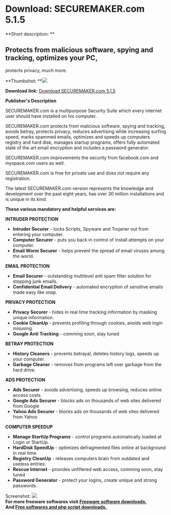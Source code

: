 # Download: SECUREMAKER.com 5.1.5

**Short description: **

## Protects from malicious software, spying and tracking, optimizes your PC,
protects privacy, much more.

  
**Thumbshot: **![](http://www.freewarefiles.com/screenshot/securemaker5_md.gif)   
  
**Download link:** [Download SECUREMAKER.com 5.1.5](http://freesoftwares.boysofts.com/SECUREMAKERcom_program_33994.html)  
  

**Publisher's Description**  
  

SECUREMAKER.com is a multipurpose Security Suite which every internet user
should have installed on his computer.

SECUREMAKER.com protects from malicious software, spying and tracking, avoids
betray, protects privacy, reduces advertising while increasing surfing speed,
marks spammed emails, optimizes and speeds up computers registry and hard
disk, manages startup programs, offers fully automated state of the art email
encryption and includes a password generator.

SECUREMAKER.com improvements the security from facebook.com and myspace.com
users as well.

SECUREMAKER.com is free for private use and does not require any registration.

The latest SECUREMAKER.com version represents the knowledge and development
over the past eight years, has over 30 million installations and is unique in
its kind.

**These various mandatory and helpful services are:**

**INTRUDER PROTECTION**

  * **Intruder Securer** \- locks Scripts, Spyware and Trojaner out from entering your computer. 
  * **Computer Securer** \- puts you back in control of install attempts on your computer. 
  * **Email Worm Securer** \- helps prevent the spread of email viruses among the world. 

**EMAIL PROTECTION**

  * **Email Securer** \- outstanding multilevel anti spam filter solution for stopping junk emails. 
  * **Confidential Email Delivery** \- automated encryption of sensitive emails made easy like snap. 

**PRIVACY PROTECTION**

  * **Privacy Securer** \- hides in real time tracking information by masking unique information. 
  * **Cookie CleanUp** \- prevents profiling through cookies, avoids web login misusing. 
  * **Google Anti Tracking** \- comming soon, stay tuned 

**BETRAY PROTECTION**

  * **History Cleaners** \- prevents betrayal, deletes history logs, speeds up your computer. 
  * **Garbage Cleaner** \- removes from programs left over garbage from the hard drive. 

**ADS PROTECTION**

  * **Ads Securer** \- avoids advertising, speeds up browsing, reduces online access costs. 
  * **Google Ads Securer** \- blocks ads on thousands of web sites delivered from Google 
  * **Yahoo Ads Securer** \- blocks ads on thousands of web sites delivered from Yahoo 

**COMPUTER SPEEDUP**

  * **Manage StartUp Programs** \- control programs automatically loaded at Login or StartUp. 
  * **HardDisk SpeedUp** \- optimizes defragmented files online at background in real time. 
  * **Registry CleanUp** \- releases computers brain from outdated and useless entries. 
  * **Rescue Internet** \- provides unfiltered web access, comming soon, stay tuned 
  * **Password Generator** \- protect your logins, create unique and strong passwords. 

  
  
Screenshot: ![](http://www.freewarefiles.com/screenshot/securemaker5.gif)  
**For more freeware softwares visit [Freeware software downloads.](http://freesoftwares.boysofts.com/)**   
**And [Free softwares and php script downloads.](http://www.boysofts.com/)**

